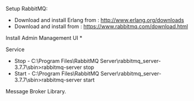 ﻿Setup RabbitMQ:

* Download and install Erlang from : http://www.erlang.org/downloads
* Download and install from : https://www.rabbitmq.com/download.html

Install Admin Management UI
* 

Service
* Stop - C:\Program Files\RabbitMQ Server\rabbitmq_server-3.7.7\sbin>rabbitmq-server stop
* Start - C:\Program Files\RabbitMQ Server\rabbitmq_server-3.7.7\sbin>rabbitmq-server start

Message Broker Library.
